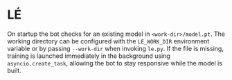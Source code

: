 # LÉ

On startup the bot checks for an existing model in `<work-dir>/model.pt`. The
working directory can be configured with the `LE_WORK_DIR` environment variable
or by passing `--work-dir` when invoking `le.py`. If the file is missing,
training is launched immediately in the background using
`asyncio.create_task`, allowing the bot to stay responsive while the model is
built.
